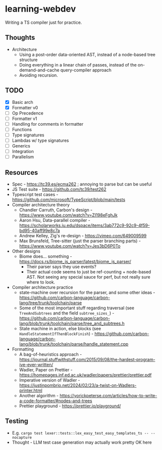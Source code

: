# learning-webdev
Writing a TS compiler just for practice.

## Thoughts
- Architecture
  - Using a post-order data-oriented AST, instead of a node-based tree structure
  - Doing everything in a linear chain of passes, instead of the
    on-demand-and-cache query-compiler approach
  - Avoiding recursion.

## TODO

- [x] Basic arch
- [x] Formatter v0
- [ ] Op Precedence
- [ ] Formatter v1
- [ ] Handling for comments in formatter
- [ ] Functions
- [ ] Type signatures
- [ ] Lambdas w/ type signatures
- [ ] Generics
- [ ] Integration
- [ ] Parallelism

## Resources
- Spec - https://tc39.es/ecma262 ; annoying to parse but can be useful
- JS Test suite - https://github.com/tc39/test262
- Typescript test cases - https://github.com/microsoft/TypeScript/blob/main/tests
- Compiler architecture theory
  - Chandler Carruth, Carbon's design - https://www.youtube.com/watch?v=ZI198eFghJk
  - Aaron Hsu, Data-parallel compiler - https://scholarworks.iu.edu/dspace/items/3ab772c9-92c9-4f59-bd95-40aff99e8c7a
  - Andrew Kelley, Zig's re-design - https://vimeo.com/649009599
  - Max Brunsfeld, Tree-sitter (just the parser branching parts) - https://www.youtube.com/watch?v=Jes3bD6P0To
- Other designs
  - Biome does... something - https://docs.rs/biome_js_parser/latest/biome_js_parser/
    - Their parser says they use events?
    - Their actual code seems to just be ref-counting + node-based AST. Not
      seeing any special sauce for perf, but not really sure where to look.
- Compiler architecture practice
  - state-machine over recursion for the parser, and some other ideas - https://github.com/carbon-language/carbon-lang/tree/trunk/toolchain/parse
  - Some of the most important stuff regarding traversal (see `TreeAndSubtrees` and the field `subtree_sizes_`) - https://github.com/carbon-language/carbon-lang/blob/trunk/toolchain/parse/tree_and_subtrees.h
  - State machine in action, else blocks (see `HandleStatementIfThenBlockFinish`) - https://github.com/carbon-language/carbon-lang/blob/trunk/toolchain/parse/handle_statement.cpp
- Formatting
  - A bag-of-heuristics approach - https://journal.stuffwithstuff.com/2015/09/08/the-hardest-program-ive-ever-written/
  - Wadler, Paper on Prettier - https://homepages.inf.ed.ac.uk/wadler/papers/prettier/prettier.pdf
  - Imperative version of Wadler - https://justinpombrio.net/2024/02/23/a-twist-on-Wadlers-printer.html
  - Another algorithm - https://yorickpeterse.com/articles/how-to-write-a-code-formatter/#nodes-and-trees
  - Prettier playground - https://prettier.io/playground/

## Testing
- E.g. `cargo test lexer::tests::lex_easy_test_easy_templates_ts -- --nocapture`
- Thought - LLM test case generation may actually work pretty OK here
